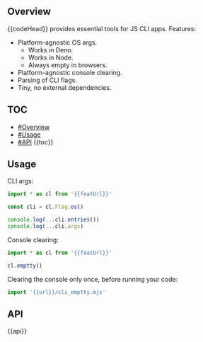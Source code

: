 ## Overview

{{codeHead}} provides essential tools for JS CLI apps. Features:

  * Platform-agnostic OS args.
    * Works in Deno.
    * Works in Node.
    * Always empty in browsers.
  * Platform-agnostic console clearing.
  * Parsing of CLI flags.
  * Tiny, no external dependencies.

## TOC

* [#Overview](#overview)
* [#Usage](#usage)
* [#API](#api)
{{toc}}

## Usage

CLI args:

```js
import * as cl from '{{featUrl}}'

const cli = cl.Flag.os()

console.log(...cli.entries())
console.log(...cli.args)
```

Console clearing:

```js
import * as cl from '{{featUrl}}'

cl.emptty()
```

Clearing the console only once, before running your code:

```js
import '{{url}}/cli_emptty.mjs'
```

## API

{{api}}
